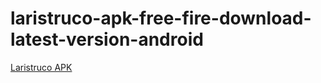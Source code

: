 ﻿# laristruco-apk-free-fire-download-latest-version-android
[Laristruco APK](https://laristruco.apkmodjoy.org/)
